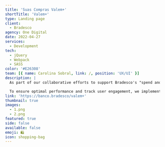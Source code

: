 ```yaml
---
title: 'Suas Compras Valem+'
shortTitle: 'Valem+'
type: Landing page
client:
  - Bradesco
agency: One Digital
date: 2022-04-27
services:
  - Development
tech:
  - jQuery
  - Webpack
  - SASS
color: '#E26308'
team: [{ name: Carolina Sobral, link: /, position: 'UX/UI' }]
description: |
  As part of our collaborative efforts to support Bradesco's "spend and earn" program promotion, we focused on developing a seamlessly integrated landing page within the company's main website. The landing page featured multiple sections that provided users with convenient access to relevant information related to their card's spending. Through close coordination with the client's backend team, we successfully integrated the landing page using an iframe, resulting in a streamlined and efficient user experience.

  To ensure optimal performance and track user engagement, we implemented effective tracking and analytics tools. These tools allowed us to monitor user interactions and gain valuable insights into website performance, such as click-through rates and user behavior. By leveraging these insights, we were able to continuously optimize the landing page for improved user engagement and conversion rates. Our focus on seamless integration, streamlined user experience, and data-driven optimization contributed to the success of the promotion and maximized the effectiveness of Bradesco's campaign.
link: 'https://banco.bradesco/valem+'
thumbnail: true
images:
  - 1.png
  - 2.png
featured: true
side: false
available: false
emoji: 🛍️
icon: shopping-bag
---
```

